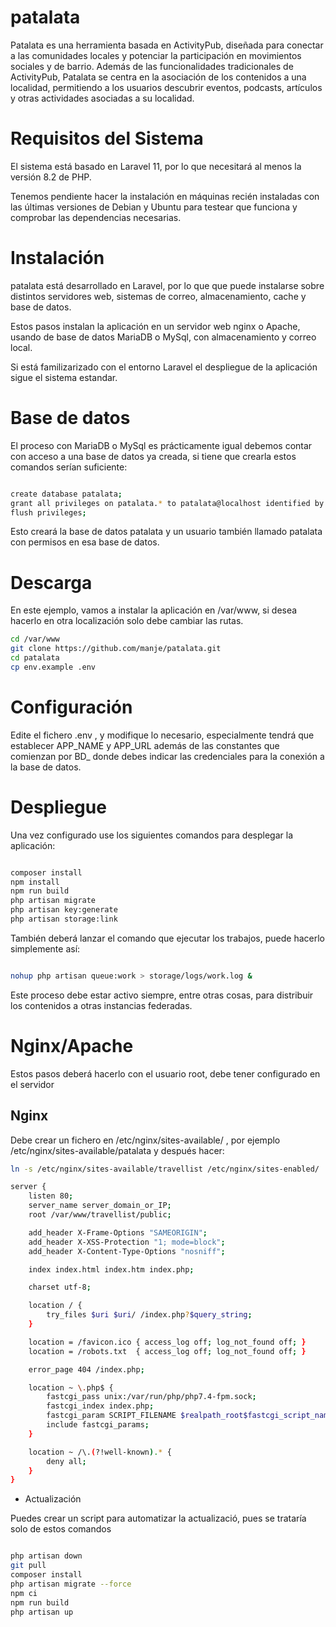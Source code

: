 # patalata

Patalata es una herramienta basada en ActivityPub, diseñada para conectar a las
comunidades locales y potenciar la participación en movimientos sociales y
de barrio. Además de las funcionalidades tradicionales de ActivityPub, Patalata se centra
en la asociación de los contenidos a una localidad, permitiendo a los usuarios
descubrir eventos, podcasts, artículos y otras actividades asociadas a su localidad.

# Requisitos del Sistema

El sistema está basado en Laravel 11, por lo que necesitará al menos la
versión 8.2 de PHP.

Tenemos pendiente hacer la instalación en máquinas recién instaladas con las
últimas versiones de Debian y Ubuntu para testear que funciona y comprobar
las dependencias necesarias.

# Instalación

patalata está desarrollado en Laravel, por lo que que puede instalarse
sobre distintos servidores web, sistemas de correo, almacenamiento, cache y base de
datos.

Estos pasos instalan la aplicación en un servidor web nginx o Apache, usando de base de
datos MariaDB o MySql, con almacenamiento y correo local.

Si está familizarizado con el entorno Laravel el despliegue de la aplicación
sigue el sistema estandar.

# Base de datos

El proceso con MariaDB o MySql es prácticamente igual debemos
contar con acceso a una base de datos ya creada, si tiene que crearla estos
comandos serían suficiente:

```sh

create database patalata;
grant all privileges on patalata.* to patalata@localhost identified by '--password--';
flush privileges;

```

Esto creará la base de datos patalata y un usuario también llamado patalata
con permisos en esa base de datos.

# Descarga

En este ejemplo, vamos a instalar la aplicación en /var/www, si desea
hacerlo en otra localización solo debe cambiar las rutas.

```sh
cd /var/www
git clone https://github.com/manje/patalata.git
cd patalata
cp env.example .env
```

# Configuración

Edite el fichero .env , y modifique lo necesario, especialmente tendrá
que establecer APP_NAME y APP_URL además de las constantes que comienzan por
BD_ donde debes indicar las credenciales para la conexión a la base de
datos.

# Despliegue

Una vez configurado use los siguientes comandos para desplegar la
aplicación:

```sh

composer install
npm install
npm run build
php artisan migrate
php artisan key:generate
php artisan storage:link

```

También deberá lanzar el comando que ejecutar los trabajos, puede hacerlo
simplemente así:

```sh

nohup php artisan queue:work > storage/logs/work.log &

```

Este proceso debe estar activo siempre, entre otras cosas, para distribuir
los contenidos a otras instancias federadas.

# Nginx/Apache

Estos pasos deberá hacerlo con el usuario root, debe tener configurado en el
servidor 


## Nginx

Debe crear un fichero en /etc/nginx/sites-available/ , por ejemplo
/etc/nginx/sites-available/patalata y después hacer:

```sh
ln -s /etc/nginx/sites-available/travellist /etc/nginx/sites-enabled/
```

```sh
server {
    listen 80;
    server_name server_domain_or_IP;
    root /var/www/travellist/public;

    add_header X-Frame-Options "SAMEORIGIN";
    add_header X-XSS-Protection "1; mode=block";
    add_header X-Content-Type-Options "nosniff";

    index index.html index.htm index.php;

    charset utf-8;

    location / {
        try_files $uri $uri/ /index.php?$query_string;
    }

    location = /favicon.ico { access_log off; log_not_found off; }
    location = /robots.txt  { access_log off; log_not_found off; }

    error_page 404 /index.php;

    location ~ \.php$ {
        fastcgi_pass unix:/var/run/php/php7.4-fpm.sock;
        fastcgi_index index.php;
        fastcgi_param SCRIPT_FILENAME $realpath_root$fastcgi_script_name;
        include fastcgi_params;
    }

    location ~ /\.(?!well-known).* {
        deny all;
    }
}
```

* Actualización

Puedes crear un script para automatizar la actualizació, pues se trataría
solo de estos comandos

```sh

php artisan down
git pull
composer install
php artisan migrate --force
npm ci
npm run build
php artisan up

```


